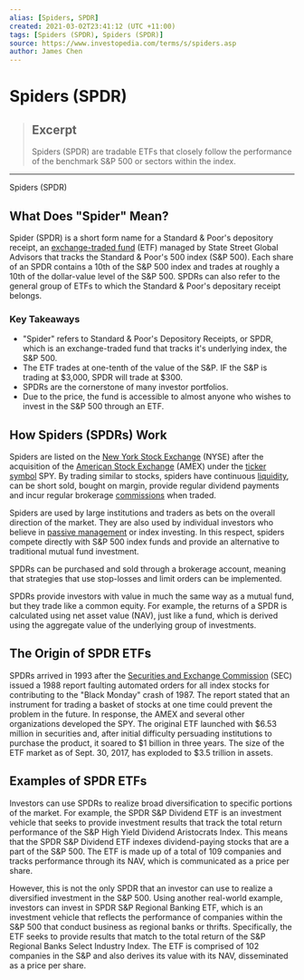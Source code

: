 ```yaml
---
alias: [Spiders, SPDR]
created: 2021-03-02T23:41:12 (UTC +11:00)
tags: [Spiders (SPDR), Spiders (SPDR)]
source: https://www.investopedia.com/terms/s/spiders.asp
author: James Chen
---
```


# Spiders (SPDR)

> ## Excerpt
> Spiders (SPDR) are tradable ETFs that closely follow the performance of the benchmark S&P 500 or sectors within the index.

---

Spiders (SPDR)
## What Does "Spider" Mean?

Spider (SPDR) is a short form name for a Standard & Poor's depository receipt, an [exchange-traded fund](https://www.investopedia.com/terms/e/etf.asp) (ETF) managed by State Street Global Advisors that tracks the Standard & Poor's 500 index (S&P 500). Each share of an SPDR contains a 10th of the S&P 500 index and trades at roughly a 10th of the dollar-value level of the S&P 500. SPDRs can also refer to the general group of ETFs to which the Standard & Poor's depositary receipt belongs.

### Key Takeaways

-   "Spider" refers to Standard & Poor's Depository Receipts, or SPDR, which is an exchange-traded fund that tracks it's underlying index, the S&P 500.
-   The ETF trades at one-tenth of the value of the S&P. IF the S&P is trading at $3,000, SPDR will trade at $300.
-   SPDRs are the cornerstone of many investor portfolios.
-   Due to the price, the fund is accessible to almost anyone who wishes to invest in the S&P 500 through an ETF.

## How Spiders (SPDRs) Work

Spiders are listed on the [New York Stock Exchange](https://www.investopedia.com/terms/n/nyse.asp) (NYSE) after the acquisition of the [American Stock Exchange](https://www.investopedia.com/terms/a/amex.asp) (AMEX) under the [ticker symbol](https://www.investopedia.com/terms/t/tickersymbol.asp) SPY. By trading similar to stocks, spiders have continuous [liquidity](https://www.investopedia.com/terms/l/liquidity.asp), can be short sold, bought on margin, provide regular dividend payments and incur regular brokerage [commissions](https://www.investopedia.com/terms/c/commission.asp) when traded.

Spiders are used by large institutions and traders as bets on the overall direction of the market. They are also used by individual investors who believe in [passive management](https://www.investopedia.com/terms/p/passivemanagement.asp) or index investing. In this respect, spiders compete directly with S&P 500 index funds and provide an alternative to traditional mutual fund investment.

SPDRs can be purchased and sold through a brokerage account, meaning that strategies that use stop-losses and limit orders can be implemented.

SPDRs provide investors with value in much the same way as a mutual fund, but they trade like a common equity. For example, the returns of a SPDR is calculated using net asset value (NAV), just like a fund, which is derived using the aggregate value of the underlying group of investments.

## The Origin of SPDR ETFs

SPDRs arrived in 1993 after the [Securities and Exchange Commission](https://www.investopedia.com/terms/s/sec.asp) (SEC) issued a 1988 report faulting automated orders for all index stocks for contributing to the "Black Monday" crash of 1987. The report stated that an instrument for trading a basket of stocks at one time could prevent the problem in the future. In response, the AMEX and several other organizations developed the SPY. The original ETF launched with $6.53 million in securities and, after initial difficulty persuading institutions to purchase the product, it soared to $1 billion in three years. The size of the ETF market as of Sept. 30, 2017, has exploded to $3.5 trillion in assets. 

## Examples of SPDR ETFs

Investors can use SPDRs to realize broad diversification to specific portions of the market. For example, the SPDR S&P Dividend ETF is an investment vehicle that seeks to provide investment results that track the total return performance of the S&P High Yield Dividend Aristocrats Index. This means that the SPDR S&P Dividend ETF indexes dividend-paying stocks that are a part of the S&P 500. The ETF is made up of a total of 109 companies and tracks performance through its NAV, which is communicated as a price per share.

However, this is not the only SPDR that an investor can use to realize a diversified investment in the S&P 500. Using another real-world example, investors can invest in SPDR S&P Regional Banking ETF, which is an investment vehicle that reflects the performance of companies within the S&P 500 that conduct business as regional banks or thrifts. Specifically, the ETF seeks to provide results that match to the total return of the S&P Regional Banks Select Industry Index. The ETF is comprised of 102 companies in the S&P and also derives its value with its NAV, disseminated as a price per share.
